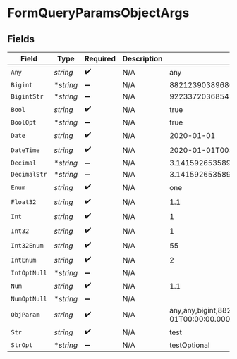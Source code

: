 # FormQueryParamsObjectArgs


## Fields

| Field                                                                                                                                                                                                                                                                                                      | Type                                                                                                                                                                                                                                                                                                       | Required                                                                                                                                                                                                                                                                                                   | Description                                                                                                                                                                                                                                                                                                | Example                                                                                                                                                                                                                                                                                                    |
| ---------------------------------------------------------------------------------------------------------------------------------------------------------------------------------------------------------------------------------------------------------------------------------------------------------- | ---------------------------------------------------------------------------------------------------------------------------------------------------------------------------------------------------------------------------------------------------------------------------------------------------------- | ---------------------------------------------------------------------------------------------------------------------------------------------------------------------------------------------------------------------------------------------------------------------------------------------------------- | ---------------------------------------------------------------------------------------------------------------------------------------------------------------------------------------------------------------------------------------------------------------------------------------------------------- | ---------------------------------------------------------------------------------------------------------------------------------------------------------------------------------------------------------------------------------------------------------------------------------------------------------- |
| `Any`                                                                                                                                                                                                                                                                                                      | *string*                                                                                                                                                                                                                                                                                                   | :heavy_check_mark:                                                                                                                                                                                                                                                                                         | N/A                                                                                                                                                                                                                                                                                                        | any                                                                                                                                                                                                                                                                                                        |
| `Bigint`                                                                                                                                                                                                                                                                                                   | **string*                                                                                                                                                                                                                                                                                                  | :heavy_minus_sign:                                                                                                                                                                                                                                                                                         | N/A                                                                                                                                                                                                                                                                                                        | 8821239038968084                                                                                                                                                                                                                                                                                           |
| `BigintStr`                                                                                                                                                                                                                                                                                                | **string*                                                                                                                                                                                                                                                                                                  | :heavy_minus_sign:                                                                                                                                                                                                                                                                                         | N/A                                                                                                                                                                                                                                                                                                        | 9223372036854775808                                                                                                                                                                                                                                                                                        |
| `Bool`                                                                                                                                                                                                                                                                                                     | *string*                                                                                                                                                                                                                                                                                                   | :heavy_check_mark:                                                                                                                                                                                                                                                                                         | N/A                                                                                                                                                                                                                                                                                                        | true                                                                                                                                                                                                                                                                                                       |
| `BoolOpt`                                                                                                                                                                                                                                                                                                  | **string*                                                                                                                                                                                                                                                                                                  | :heavy_minus_sign:                                                                                                                                                                                                                                                                                         | N/A                                                                                                                                                                                                                                                                                                        | true                                                                                                                                                                                                                                                                                                       |
| `Date`                                                                                                                                                                                                                                                                                                     | *string*                                                                                                                                                                                                                                                                                                   | :heavy_check_mark:                                                                                                                                                                                                                                                                                         | N/A                                                                                                                                                                                                                                                                                                        | 2020-01-01                                                                                                                                                                                                                                                                                                 |
| `DateTime`                                                                                                                                                                                                                                                                                                 | *string*                                                                                                                                                                                                                                                                                                   | :heavy_check_mark:                                                                                                                                                                                                                                                                                         | N/A                                                                                                                                                                                                                                                                                                        | 2020-01-01T00:00:00.000001Z                                                                                                                                                                                                                                                                                |
| `Decimal`                                                                                                                                                                                                                                                                                                  | **string*                                                                                                                                                                                                                                                                                                  | :heavy_minus_sign:                                                                                                                                                                                                                                                                                         | N/A                                                                                                                                                                                                                                                                                                        | 3.141592653589793                                                                                                                                                                                                                                                                                          |
| `DecimalStr`                                                                                                                                                                                                                                                                                               | **string*                                                                                                                                                                                                                                                                                                  | :heavy_minus_sign:                                                                                                                                                                                                                                                                                         | N/A                                                                                                                                                                                                                                                                                                        | 3.14159265358979344719667586                                                                                                                                                                                                                                                                               |
| `Enum`                                                                                                                                                                                                                                                                                                     | *string*                                                                                                                                                                                                                                                                                                   | :heavy_check_mark:                                                                                                                                                                                                                                                                                         | N/A                                                                                                                                                                                                                                                                                                        | one                                                                                                                                                                                                                                                                                                        |
| `Float32`                                                                                                                                                                                                                                                                                                  | *string*                                                                                                                                                                                                                                                                                                   | :heavy_check_mark:                                                                                                                                                                                                                                                                                         | N/A                                                                                                                                                                                                                                                                                                        | 1.1                                                                                                                                                                                                                                                                                                        |
| `Int`                                                                                                                                                                                                                                                                                                      | *string*                                                                                                                                                                                                                                                                                                   | :heavy_check_mark:                                                                                                                                                                                                                                                                                         | N/A                                                                                                                                                                                                                                                                                                        | 1                                                                                                                                                                                                                                                                                                          |
| `Int32`                                                                                                                                                                                                                                                                                                    | *string*                                                                                                                                                                                                                                                                                                   | :heavy_check_mark:                                                                                                                                                                                                                                                                                         | N/A                                                                                                                                                                                                                                                                                                        | 1                                                                                                                                                                                                                                                                                                          |
| `Int32Enum`                                                                                                                                                                                                                                                                                                | *string*                                                                                                                                                                                                                                                                                                   | :heavy_check_mark:                                                                                                                                                                                                                                                                                         | N/A                                                                                                                                                                                                                                                                                                        | 55                                                                                                                                                                                                                                                                                                         |
| `IntEnum`                                                                                                                                                                                                                                                                                                  | *string*                                                                                                                                                                                                                                                                                                   | :heavy_check_mark:                                                                                                                                                                                                                                                                                         | N/A                                                                                                                                                                                                                                                                                                        | 2                                                                                                                                                                                                                                                                                                          |
| `IntOptNull`                                                                                                                                                                                                                                                                                               | **string*                                                                                                                                                                                                                                                                                                  | :heavy_minus_sign:                                                                                                                                                                                                                                                                                         | N/A                                                                                                                                                                                                                                                                                                        |                                                                                                                                                                                                                                                                                                            |
| `Num`                                                                                                                                                                                                                                                                                                      | *string*                                                                                                                                                                                                                                                                                                   | :heavy_check_mark:                                                                                                                                                                                                                                                                                         | N/A                                                                                                                                                                                                                                                                                                        | 1.1                                                                                                                                                                                                                                                                                                        |
| `NumOptNull`                                                                                                                                                                                                                                                                                               | **string*                                                                                                                                                                                                                                                                                                  | :heavy_minus_sign:                                                                                                                                                                                                                                                                                         | N/A                                                                                                                                                                                                                                                                                                        |                                                                                                                                                                                                                                                                                                            |
| `ObjParam`                                                                                                                                                                                                                                                                                                 | *string*                                                                                                                                                                                                                                                                                                   | :heavy_check_mark:                                                                                                                                                                                                                                                                                         | N/A                                                                                                                                                                                                                                                                                                        | any,any,bigint,8821239038968084,bigintStr,9223372036854775808,bool,true,boolOpt,true,date,2020-01-01,dateTime,2020-01-01T00:00:00.000001Z,decimal,3.141592653589793,decimalStr,3.14159265358979344719667586,enum,one,float32,1.1,int,1,int32,1,int32Enum,55,intEnum,2,num,1.1,str,test,strOpt,testOptional |
| `Str`                                                                                                                                                                                                                                                                                                      | *string*                                                                                                                                                                                                                                                                                                   | :heavy_check_mark:                                                                                                                                                                                                                                                                                         | N/A                                                                                                                                                                                                                                                                                                        | test                                                                                                                                                                                                                                                                                                       |
| `StrOpt`                                                                                                                                                                                                                                                                                                   | **string*                                                                                                                                                                                                                                                                                                  | :heavy_minus_sign:                                                                                                                                                                                                                                                                                         | N/A                                                                                                                                                                                                                                                                                                        | testOptional                                                                                                                                                                                                                                                                                               |